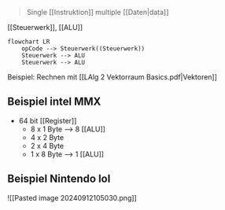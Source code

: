 > Single [[Instruktion]] multiple [[Daten|data]]

[[Steuerwerk]], [[ALU]]
```mermaid
flowchart LR
	opCode --> Steuerwerk((Steuerwerk))
	Steuerwerk --> ALU
	Steuerwerk --> ALU
```

Beispiel: Rechnen mit [[LAlg 2 Vektorraum Basics.pdf|Vektoren]]
## Beispiel intel MMX
- 64 bit [[Register]]
	- 8 x 1 Byte --> 8 [[ALU]]
	- 4 x 2 Byte
	- 2 x 4 Byte
	- 1 x 8 Byte --> 1 [[ALU]]

## Beispiel Nintendo lol
![[Pasted image 20240912105030.png]]
